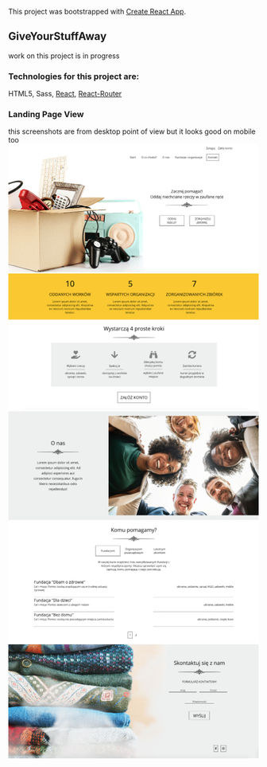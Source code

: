 This project was bootstrapped with [Create React App](https://github.com/facebook/create-react-app).

## GiveYourStuffAway
work on this project is in progress

### Technologies for this project are:
HTML5, Sass, [React](https://reactjs.org/), [React-Router](https://github.com/ReactTraining/react-router)

### Landing Page View 
this screenshots are from desktop point of view but it looks good on mobile too
![Alt text](/public/screenshots/view1.png?raw=true "View1")
<br>
![Alt text](/public/screenshots/view2.png?raw=true "View2")
<br>
![Alt text](/public/screenshots/view3.png?raw=true "View3")
<br>
![Alt text](/public/screenshots/view4.png?raw=true "View4")
<br>
![Alt text](/public/screenshots/view5.png?raw=true "View5")
<br>
